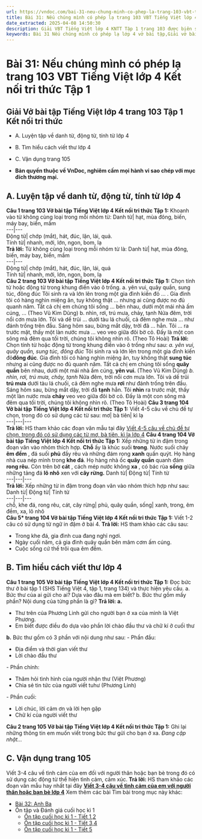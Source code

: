 ```yaml
---
url: https://vndoc.com/bai-31-neu-chung-minh-co-phep-la-trang-103-vbt-tieng-viet-lop-4-ket-noi-tri-thuc-tap-1-319410
title: Bài 31: Nếu chúng mình có phép lạ trang 103 VBT Tiếng Việt lớp 4 Kết nối tri thức Tập 1 - VnDoc.com
date_extracted: 2025-04-08 14:50:30
description: Giải VBT Tiếng Việt lớp 4 KNTT Tập 1 trang 103 được biên soạn nhằm giúp các em HS đạt kết quả tốt trong quá trình làm bài tập và học tập môn Tiếng Việt lớp 4.
keywords: Bài 31 Nếu chúng mình có phép lạ lớp 4 vở bài tập,Giải vở bài tập Tiếng Việt lớp 4 Bài 31 Nếu chúng mình có phép lạ,Bài 31 Nếu chúng mình có phép lạ lớp 4,Bài 31 Nếu chúng mình có phép lạ lớp 4 vbt,Bài 31 Nếu chúng mình có phép lạ lớp 4 trang 103,tiếng việt lớp 4 Bài 31 Nếu chúng mình có phép lạ,tiếng việt lớp 4,tiếng việt lớp 4 kết nối tri thức,vở bài tập tiếng việt lớp 4,sách tiếng việt lớp 4,bài tập tiếng việt lớp 4,giải bài tập tiếng việt lớp 4
---
```


# Bài 31: Nếu chúng mình có phép lạ trang 103 VBT Tiếng Việt lớp 4 Kết nối tri thức Tập 1
## **Giải Vở bài tập Tiếng Việt lớp 4 trang 103 Tập 1 Kết nối tri thức**
  * A. Luyện tập về danh từ, động từ, tính từ lớp 4
  * B. Tìm hiểu cách viết thư lớp 4
  * C. Vận dụng trang 105

  * **Bản quyền thuộc về VnDoc, nghiêm cấm mọi hành vi sao chép với mục đích thương mại.**

## **A. Luyện tập về danh từ, động từ, tính từ lớp 4**
**Câu 1 trang 103 Vở bài tập Tiếng Việt lớp 4 Kết nối tri thức Tập 1:** Khoanh vào từ không cùng loại trong mỗi nhóm từ:
Danh từ| hạt, mùa đông, biến, máy bay, biển, mầm  
---|---  
Động từ| chớp \(mắt\), hát, đúc, lặn, lái, quả.  
Tính từ| nhanh, mới, lớn, ngon, bom, lạ  
**Trả lời:**
Từ không cùng loại trong mỗi nhóm từ là:
Danh từ| hạt, mùa đông, biến, máy bay, biển, mầm  
---|---  
Động từ| chớp \(mắt\), hát, đúc, lặn, lái, quả  
Tính từ| nhanh, mới, lớn, ngon, bom, lạ  
**Câu 2 trang 103 Vở bài tập Tiếng Việt lớp 4 Kết nối tri thức Tập 1:** Chọn tính từ hoặc động từ trong khung điền vào ô trống.
a. yên vui, quây quần, sung túc, đông đúc
Tôi sinh ra và lớn lên trong một gia đình kiến đỏ ... . Gia đình tôi có hàng nghìn miệng ăn, tuy không thật ... nhưng ai cũng được no đủ quanh năm. Tất cả chị em chúng tôi sống ... bên nhau, dưới một mái nhà ấm cúng, ...
\(Theo Vũ Kim Dũng\)
b. nhìn, rơi, trú mưa, chảy, tạnh
Nửa đêm, trời nổi cơn mưa lớn. Tôi và dế trũi ... dưới tàu lá chuối, cả đêm nghe mưa ... như đánh trống trên đầu. Sáng hôm sau, bừng mắt dậy, trời đã ... hẳn. Tôi ... ra trước mặt, thấy một làn nước mưa ... veo veo giữa đôi bờ cỏ. Đấy là một con sông mà đêm qua tối trời, chúng tôi không nhìn rõ.
\(Theo Tô Hoài\)
**Trả lời:**
Chọn tính từ hoặc động từ trong khung điền vào ô trống như sau:
_a. yên vui, quây quần, sung túc, đông đúc_
Tôi sinh ra và lớn lên trong một gia đình kiến đỏ**đông đúc**. Gia đình tôi có hàng nghìn miệng ăn, tuy không thật **sung túc** nhưng ai cũng được no đủ quanh năm. Tất cả chị em chúng tôi sống **quây quần** bên nhau, dưới một mái nhà ấm cúng, **yên vui.**
\(Theo Vũ Kim Dũng\)
_b. nhìn, rơi, trú mưa, chảy, tạnh_
Nửa đêm, trời nổi cơn mưa lớn. Tôi và dế trũi **trú mưa** dưới tàu lá chuối, cả đêm nghe mưa **rơi** như đánh trống trên đầu. Sáng hôm sau, bừng mắt dậy, trời đã **tạnh** hẳn. Tôi **nhìn** ra trước mặt, thấy một làn nước mưa **chảy** veo veo giữa đôi bờ cỏ. Đấy là một con sông mà đêm qua tối trời, chúng tôi không nhìn rõ.
\(Theo Tô Hoài\)
**Câu 3 trang 104 Vở bài tập Tiếng Việt lớp 4 Kết nối tri thức Tập 1:** Viết 4-5 câu về chủ đề tự chọn, trong đó có sử dụng các từ sau:
mơ| bà tiên| kì lạ  
---|---|---  
**Trả lời:**
HS tham khảo các đoạn văn mẫu tại đây [Viết 4-5 câu về chủ đề tự chọn, trong đó có sử dụng các từ mơ, bà tiên, kì lạ lớp 4](<https://vndoc.com/viet-4-5-cau-ve-chu-de-tu-chon-trong-do-co-su-dung-cac-tu-mo-ba-tien-ki-la-lop-4-302430>)
**Câu 4 trang 104 Vở bài tập Tiếng Việt lớp 4 Kết nối tri thức Tập 1:** Xếp những từ in đậm trong đoạn văn vào nhóm thích hợp.
**Chỗ** ấy là khúc suối **trong**. Nước suối chảy **êm đềm** , đá suối **phủ** đầy rêu và những đám rong **xanh** quấn quýt. Họ hàng nhà cua nép mình trong **khe đá**. Họ hàng nhà ốc **quây quần** quanh đám **rong rêu.** Còn trên bờ **cát** , cách mép nước không **xa** , có bác rùa **sống** giữa những tảng đá **lô nhô** xen với **cây rừng.**
Danh từ| Động từ| Tính từ  
---|---|---  
**Trả lời:**
Xếp những từ in đậm trong đoạn văn vào nhóm thích hợp như sau:
Danh từ| Động từ| Tính từ  
---|---|---  
chỗ, khe đá, rong rêu, cát, cây rừng| phủ, quây quần, sống| xanh, trong, êm đềm, xa, lô nhô  
**Câu 5\* trang 104 Vở bài tập Tiếng Việt lớp 4 Kết nối tri thức Tập 1:** Viết 1-2 câu có sử dụng từ ngữ in đậm ở bài 4.
**Trả lời:**
HS tham khảo các câu sau:
  * Trong khe đá, gia đình cua đang nghỉ ngơi.
  * Ngày cuối năm, cả gia đình quây quần bên mâm cơm ấm cúng.
  * Cuộc sống cứ thế trôi qua êm đềm.

## **B. Tìm hiểu cách viết thư lớp 4**
**Câu 1 trang 105 Vở bài tập Tiếng Việt lớp 4 Kết nối tri thức Tập 1:** Đọc bức thư ở bài tập 1 \(SHS Tiếng Việt 4, tập 1, trang 134\) và thực hiện yêu cầu.
a. Bức thư của ai gửi cho ai? Dựa vào đâu mà em biết?
b. Bức thư gồm mấy phần? Nội dung của từng phần là gì?
**Trả lời:**
**a.**
  * Thư trên của Phương Linh gửi cho người bạn ở xa của mình là Việt Phương.
  * Em biết được điều đo dựa vào phần lời chào đầu thư và chữ kí ở cuối thư

**b.** Bức thư gồm có 3 phần với nội dung như sau:
\- Phần đầu:
  * Địa điểm và thời gian viết thư
  * Lời chào đầu thư

\- Phần chính:
  * Thăm hỏi tình hình của người nhận thư \(Việt Phương\)
  * Chia sẻ tin tức của người viết tuhư \(Phương Linh\)

\- Phần cuối:
  * Lời chúc, lời cảm ơn và lời hẹn gặp
  * Chữ kí của người viết thư

**Câu 2 trang 105 Vở bài tập Tiếng Việt lớp 4 Kết nối tri thức Tập 1:** Ghi lại những thông tin em muốn viết trong bức thư gửi cho bạn ở xa.
_Đang cập nhật..._
## **C. Vận dụng trang 105**
Viết 3-4 câu về tình cảm của em đối với người thân hoặc bạn bè trong đó có sử dụng các động từ thể hiện tình cảm, cảm xúc.
**Trả lời:**
HS tham khảo các đoạn văn mẫu hay nhất tại đây **[Viết 3-4 câu về tình cảm của em với người thân hoặc bạn bè lớp 4](<https://vndoc.com/viet-3-4-cau-ve-tinh-cam-cua-em-voi-nguoi-than-hoac-ban-be-trong-do-co-su-dung-cac-dong-tu-the-hien-tinh-cam-cam-xuc-312253>)**
Xem thêm các bài Tìm bài trong mục này khác:
  * [Bài 32: Anh Ba](</bai-32-anh-ba-trang-106-vbt-tieng-viet-lop-4-ket-noi-tri-thuc-tap-1-319412>)
  * Ôn tập và Đánh giá cuối học kì 1
    * [Ôn tập cuối học kì 1 - Tiết 1,2](</on-tap-cuoi-hoc-ki-1-tiet-1-2-trang-109-vbt-tieng-viet-lop-4-ket-noi-tri-thuc-tap-1-319415>)
    * [Ôn tập cuối học kì 1 - Tiết 3,4](</on-tap-cuoi-hoc-ki-1-tiet-3-4-trang-111-vbt-tieng-viet-lop-4-ket-noi-tri-thuc-tap-1-319418>)
    * [Ôn tập cuối học kì 1 - Tiết 5](</on-tap-cuoi-hoc-ki-1-tiet-5-trang-114-vbt-tieng-viet-lop-4-ket-noi-tri-thuc-tap-1-319419>)

